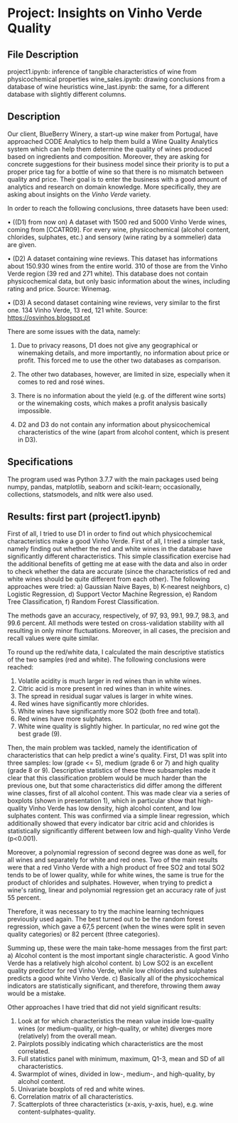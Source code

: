 # Project: Insights on Vinho Verde Quality

## File Description

project1.ipynb: inference of tangible characteristics of wine from physicochemical properties
wine_sales.ipynb: drawing conclusions from a database of wine heuristics
wine_last.ipynb: the same, for a different database with slightly different columns.

## Description

Our client, BlueBerry Winery, a start-up wine maker from Portugal, have approached CODE Analytics to help them build a Wine Quality Analytics system which can help them determine the quality of wines produced based on ingredients and composition. Moreover, they are asking for concrete suggestions for their business model since their priority is to put a proper price tag for a bottle of wine so that there is no mismatch between quality and price. Their goal is to enter the business with a good amount of analytics and research on domain knowledge. More specifically, they are asking about insights on the *Vinho Verde* variety.

In order to reach the following conclusions, three datasets have been used:

• ((D1) from now on) A dataset with 1500 red and 5000 Vinho Verde wines, coming from [CCATR09]. For every wine, physicochemical (alcohol content, chlorides, sulphates, etc\.) and sensory (wine rating by a sommelier) data are given. 

• (D2) A dataset containing wine reviews. This dataset has informations about 150.930 wines from the entire world. 310 of those are from the Vinho Verde region (39 red and 271 white). This database does not contain physicochemical data, but only basic information about the wines, including rating and price. Source: Winemag.

• (D3) A second dataset containing wine reviews, very similar to the first one. 134 Vinho Verde, 13 red, 121 white. Source: https://osvinhos.blogspot.pt

There are some issues with the data, namely:

1) Due to privacy reasons, D1 does not give any geographical or winemaking details, and more importantly, no information about price or profit. This forced me to use the other two databases as comparison.

2) The other two databases, however, are limited in size, especially when it comes to red and rosé wines.

3) There is no information about the yield (e.g. of the different wine sorts) or the winemaking costs, which makes a profit analysis basically impossible.

4) D2 and D3 do not contain any information about physicochemical characteristics of the wine (apart from alcohol content, which is present in D3). 


## Specifications 

The program used was Python 3.7.7 with the main packages used being numpy, pandas, matplotlib, seaborn and scikit-learn; occasionally, collections, statsmodels, and nltk were also used.

## Results: first part (project1.ipynb)

First of all, I tried to use D1 in order to find out which physicochemical characteristics make a good Vinho Verde. First of all, I tried a simpler task, namely finding out whether the red and white wines in the database have significantly different characteristics. This simple classification exercise had the additional benefits of getting me at ease with the data and also in order to check whether the data are accurate (since the characteristics of red and white wines should be quite different from each other). The following approaches were tried:
a) Gaussian Naive Bayes,
b) K-nearest neighbors,
c) Logistic Regression,
d) Support Vector Machine Regression,
e) Random Tree Classification,
f) Random Forest Classification.

The methods gave an accuracy, respectively, of 97, 93, 99.1, 99.7, 98.3, and 99.6 percent. All methods were tested on cross-validation stability with all resulting in only minor fluctuations. Moreover, in all cases, the precision and recall values were quite similar.

To round up the red/white data, I calculated the main descriptive statistics of the two samples (red and white). The following conclusions were reached:

1) Volatile acidity is much larger in red wines than in white wines.
2) Citric acid is more present in red wines than in white wines.
3) The spread in residual sugar values is larger in white wines.
4) Red wines have significantly more chlorides.
5) White wines have significantly more SO2 (both free and total).
6) Red wines have more sulphates.
7) White wine quality is slightly higher. In particular, no red wine got the best grade (9).

Then, the main problem was tackled, namely the identification of characteristics that can help predict a wine's quality. First, D1 was split into three samples: low (grade <= 5), medium (grade 6 or 7) and high quality (grade 8 or 9). Descriptive statistics of these three subsamples made it clear that this classification problem would be much harder than the previous one, but that some characteristics did differ among the different wine classes, first of all alcohol content. This was made clear via a series of boxplots (shown in presentation 1), which in particular show that high-quality Vinho Verde has low density, high alcohol content, and low sulphates content. This was confirmed via a simple linear regression, which additionally showed that every indicator bar citric acid and chlorides is statistically significantly different between low and high-quality Vinho Verde (p<0.001).

Moreover, a polynomial regression of second degree was done as well, for all wines and separately for white and red ones. Two of the main results were that a red Vinho Verde with a high product of free SO2 and total SO2 tends to be of lower quality, while for white wines, the same is true for the product of chlorides and sulphates. However, when trying to predict a wine's rating, linear and polynomial regression get an accuracy rate of just 55 percent.

Therefore, it was necessary to try the machine learning techniques previously used again. The best turned out to be the random forest regression, which gave a 67,5 percent (when the wines were split in seven quality categories) or 82 percent (three categories).

Summing up, these were the main take-home messages from the first part:
a) Alcohol content is the most important single characteristic. A good Vinho Verde has a relatively high alcohol content.
b) Low SO2 is an excellent quality predictor for red Vinho Verde, while low chlorides and sulphates predicts a good white Vinho Verde.
c) Basically all of the physicochemical indicators are statistically significant, and therefore, throwing them away would be a mistake.

Other approaches I have tried that did not yield significant results:
1) Look at for which characteristics the mean value inside low-quality wines (or medium-quality, or high-quality, or white) diverges more (relatively) from the overall mean.
2) Pairplots possibly indicating which characteristics are the most correlated.
3) Full statistics panel with minimum, maximum, Q1-3, mean and SD of all characteristics.
4) Swarmplot of wines, divided in low-, medium-, and high-quality, by alcohol content.
5) Univariate boxplots of red and white wines.
6) Correlation matrix of all characteristics.
7) Scatterplots of three characteristics (x-axis, y-axis, hue), e.g. wine content-sulphates-quality.
